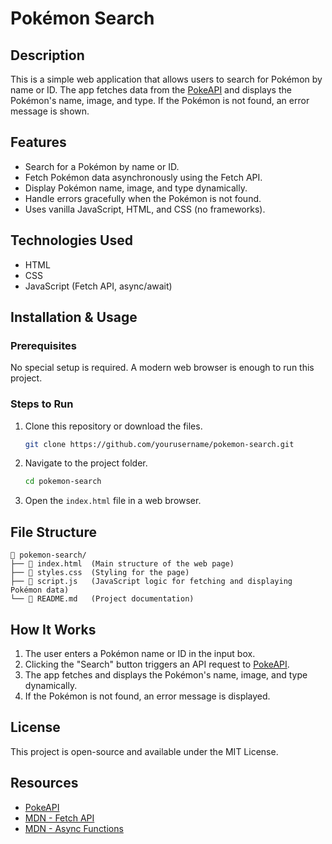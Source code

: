 # Pokémon Search

## Description

This is a simple web application that allows users to search for Pokémon by name or ID. 
The app fetches data from the [PokeAPI](https://pokeapi.co/) and displays the Pokémon's name, image, and type.
If the Pokémon is not found, an error message is shown.

## Features

- Search for a Pokémon by name or ID.
- Fetch Pokémon data asynchronously using the Fetch API.
- Display Pokémon name, image, and type dynamically.
- Handle errors gracefully when the Pokémon is not found.
- Uses vanilla JavaScript, HTML, and CSS (no frameworks).

## Technologies Used

- HTML
- CSS
- JavaScript (Fetch API, async/await)

## Installation & Usage

### Prerequisites

No special setup is required. A modern web browser is enough to run this project.

### Steps to Run

1. Clone this repository or download the files.
   ```bash
   git clone https://github.com/yourusername/pokemon-search.git
   ```
2. Navigate to the project folder.
   ```bash
   cd pokemon-search
   ```
3. Open the `index.html` file in a web browser.

## File Structure

```
📂 pokemon-search/
├── 📄 index.html  (Main structure of the web page)
├── 📄 styles.css  (Styling for the page)
├── 📄 script.js   (JavaScript logic for fetching and displaying Pokémon data)
└── 📄 README.md   (Project documentation)
```

## How It Works

1. The user enters a Pokémon name or ID in the input box.
2. Clicking the "Search" button triggers an API request to [PokeAPI](https://pokeapi.co/api/v2/pokemon/{id_or_name}).
3. The app fetches and displays the Pokémon's name, image, and type dynamically.
4. If the Pokémon is not found, an error message is displayed.


## License

This project is open-source and available under the MIT License.

## Resources

- [PokeAPI](https://pokeapi.co/)
- [MDN - Fetch API](https://developer.mozilla.org/en-US/docs/Web/API/Fetch_API)
- [MDN - Async Functions](https://developer.mozilla.org/en-US/docs/Web/JavaScript/Reference/Statements/async_function)

